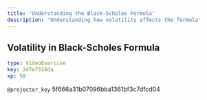 ```yaml
---
title: 'Understanding the Black-Scholes Formula'
description: 'Understanding how volatility affects the formula'
---
```


## Volatility in Black-Scholes Formula

```yaml
type: VideoExercise
key: 2d7ef316da
xp: 50
```

`@projector_key`
5f666a31b07096bba1361bf3c7dfcd04

